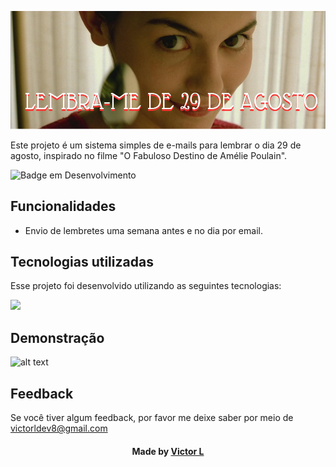 ![](https://github.com/vlopess/RemindsMeOfAugustTwentyNine/blob/main/ameliereadme.png?raw=true)

Este projeto é um sistema simples de e-mails para lembrar o dia 29 de agosto, inspirado no filme "O Fabuloso Destino de Amélie Poulain".

![Badge em Desenvolvimento](http://img.shields.io/static/v1?label=STATUS&message=DEPLOYING&color=GREEN&style=for-the-badge)


## Funcionalidades

- Envio de lembretes uma semana antes e no dia por email.

## Tecnologias utilizadas
Esse projeto foi desenvolvido utilizando as seguintes tecnologias:

![](https://skillicons.dev/icons?i=py,flask,js,jquery,html,css)

## Demonstração

![alt text](https://github.com/vlopess/RemindsMeOfAugustTwentyNine/blob/main/amelievideo.gif?raw=true)

## Feedback

Se você tiver algum feedback, por favor me deixe saber por meio de victorldev8@gmail.com
<h4 align="center">
    Made by <a href="github.com/vlopess" target="_blank">Victor L</a>
</h4>
